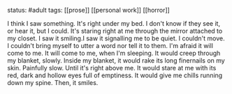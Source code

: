 status: #adult 
tags: [[prose]] [[personal work]] [[horror]]

I think I saw something. It's right under my bed. I don't know if they see it, or hear it, but I could. It's staring right at me through the mirror attached to my closet. I saw it smiling.I saw it signalling me to be quiet. I couldn't move. I couldn't bring myself to utter a word nor tell it to them. I'm afraid it will come to me. It will come to me, when I'm sleeping. It would creep through my blanket, slowly. Inside my blanket, it would rake its long finernails on my skin. Painfully slow. Until it's right above me. It would stare at me with its red, dark and hollow eyes full of emptiness. It would give me chills running down my spine. Then, it smiles.